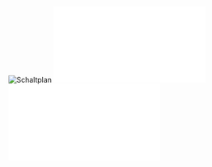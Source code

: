 ![Schaltplan](https://github.com/LeoKnopGIT/R2R_mit_PWM/blob/main/Doku/Schaltplan%20Hybrid%20DAC%20R2R_PWM.png)
![ADC](Doku/2452fd.pdf)
![OPAMP](Doku/opa330.pdf)
